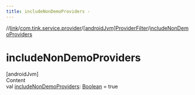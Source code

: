 ```yaml
---
title: includeNonDemoProviders -
---
```

//[link](../../index.md)/[com.tink.service.provider](../index.md)/[[androidJvm]ProviderFilter](index.md)/[includeNonDemoProviders](include-non-demo-providers.md)



# includeNonDemoProviders  
[androidJvm]  
Content  
val [includeNonDemoProviders](include-non-demo-providers.md): [Boolean](https://kotlinlang.org/api/latest/jvm/stdlib/kotlin/-boolean/index.html) = true  



